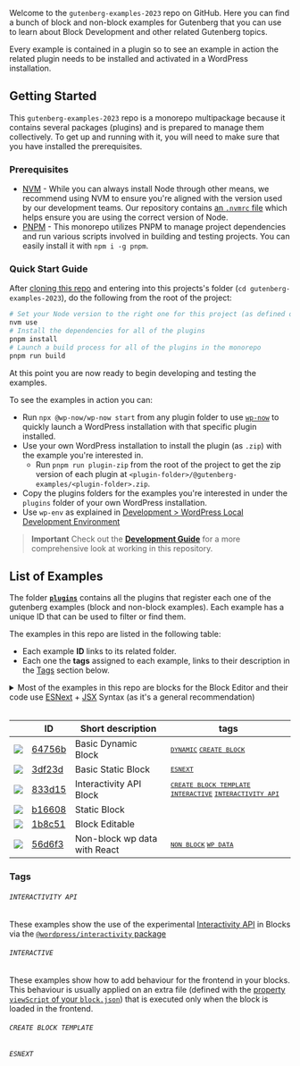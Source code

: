 Welcome to the `gutenberg-examples-2023` repo on GitHub. Here you can find a bunch of block and non-block examples for Gutenberg that you can use to learn about Block Development and other related Gutenberg topics. 

Every example is contained in a plugin so to see an example in action the related plugin needs to be installed and activated in a WordPress installation.

## Getting Started

This `gutenberg-examples-2023` repo is a monorepo multipackage because it contains several packages (plugins) and is prepared to manage them collectively. To get up and running with it, you will need to make sure that you have installed the prerequisites.

### Prerequisites

- [NVM](https://github.com/nvm-sh/nvm#installing-and-updating) - While you can always install Node through other means, we recommend using NVM to ensure you're aligned with the version used by our development teams. Our repository contains [an `.nvmrc` file](.nvmrc) which helps ensure you are using the correct version of Node.
- [PNPM](https://pnpm.io/installation) - This monorepo utilizes PNPM to manage project dependencies and run various scripts involved in building and testing projects. You can easily install it with `npm i -g pnpm`.

### Quick Start Guide

After [cloning this repo](https://docs.github.com/en/repositories/creating-and-managing-repositories/cloning-a-repository) and entering into this projects's folder (`cd gutenberg-examples-2023`), do the following from the root of the project:

```bash
# Set your Node version to the right one for this project (as defined on .nvmrc)
nvm use
# Install the dependencies for all of the plugins
pnpm install
# Launch a build process for all of the plugins in the monorepo
pnpm run build
```

At this point you are now ready to begin developing and testing the examples.  

To see the examples in action you can:
- Run `npx @wp-now/wp-now start` from any plugin folder to use [`wp-now`](https://github.com/WordPress/playground-tools/tree/trunk/packages/wp-now) to quickly launch a WordPress installation with that specific plugin installed.
- Use your own WordPress installation to install the plugin (as `.zip`) with the example you're interested in. 
  - Run `pnpm run plugin-zip` from the root of the project to get the zip version of each plugin at  `<plugin-folder>/@gutenberg-examples/<plugin-folder>.zip`.
- Copy the plugins folders for the examples you're interested in under the `plugins` folder of your own WordPress installation. 
- Use `wp-env` as explained in [Development > WordPress Local Development Environment](DEVELOPMENT.md##wordpress-local-development-environment)


> **Important**
> Check out the [**Development Guide**](https://github.com/wordpress-juanmaguitar/gutenberg-examples-2023/blob/trunk/DEVELOPMENT.md) for a more comprehensive look at working in this repository.

## List of Examples

The folder [**`plugins`**](plugins) contains all the plugins that register each one of the gutenberg examples (block and non-block examples). Each example has a unique ID that can be used to filter or find them.

The examples in this repo are listed in the following table:
- Each example **ID** links to its related folder. 
- Each one the **tags** assigned to each example, links to their description in the [Tags](#tags) section below. 

<details>
  <summary>Most of the examples in this repo are blocks for the Block Editor and their code use <a href="https://developer.wordpress.org/block-editor/how-to-guides/javascript/esnext-js/">ESNext</a> + <a href="https://legacy.reactjs.org/docs/introducing-jsx.html">JSX</a> Syntax (as it's a general recommendation)</summary>
<br>  
<p><em>Most of the examples in this repo showcase a specific type of block that can be used in the Block Editor. Those examples that doesn't specifically register a block for the Block Editor are labelled with the tag <code>NO-BLOCK</code>.</em></p>

<p><em>There are some examples in this repo that doesn't use ESNext or JSX Syntax so they don't need to run any build process. These examples are labelled with the tag <code>NO-BUILD</code>.</em></p>
</details>
<br>  

| &nbsp; | ID | Short description  | tags |
|--------|------|-------|-------------|
| ![]( https://placehold.co/15x15/64756b/64756b ) |  [64756b](./plugins/dynamic-block-64756b) | Basic Dynamic Block | <small> [`DYNAMIC`](#dynamic) [`CREATE BLOCK`](#create-block) </small> |
| ![]( https://placehold.co/15x15/3df23d/3df23d ) | [3df23d](./plugins/esnext-basic-3df23d) | Basic Static Block  |<small> [`ESNEXT`](#esnext)  </small> |
| ![]( https://placehold.co/15x15/833d15/833d15 ) | [833d15](./plugins/interactive-block-833d15) | Interactivity API Block |   <small> [`CREATE BLOCK TEMPLATE`](#create-block-template) [`INTERACTIVE`](#interactive) [`INTERACTIVITY API`](#interactivity-api) </small>|
| ![]( https://placehold.co/15x15/b16608/b16608 ) | [b16608](./plugins/static-block-b16608) | Static Block |        |
| ![]( https://placehold.co/15x15/1b8c51/1b8c51 ) | [1b8c51](./plugins/esnext-editable-1b8c51) | Block Editable |       |
| ![]( https://placehold.co/15x15/56d6f3/56d6f3 ) | [56d6f3](./plugins/non-block-react-wp-data-56d6f3) | Non-block wp data with React | <small> [`NON BLOCK`](#create-block-template) [`WP DATA`](#wp-data) </small>   |

### Tags 

###### `INTERACTIVITY API`

These examples show the use of the experimental [Interactivity API](https://make.wordpress.org/core/2023/03/30/proposal-the-interactivity-api-a-better-developer-experience-in-building-interactive-blocks/) in Blocks via the [`@wordpress/interactivity` package](https://github.com/WordPress/gutenberg/blob/trunk/packages/interactivity/README.md)  

###### `INTERACTIVE`

These examples show how to add behaviour for the frontend in your blocks. This behaviour is usually applied on an extra file (defined with the [property `viewScript` of your `block.json`](https://developer.wordpress.org/block-editor/reference-guides/block-api/block-metadata/#view-script)) that is executed only when the block is loaded in the frontend.

###### `CREATE BLOCK TEMPLATE`

<!--
These examples show how to add behaviour for the frontend in your blocks. This behaviour is usually applied on an extra file (defined with the [property `viewScript` of your `block.json`](https://developer.wordpress.org/block-editor/reference-guides/block-api/block-metadata/#view-script)) that is executed only when the block is loaded in the frontend.
-->

###### `ESNEXT`
<!--
These examples shows the use of the experimental [Interactivity API](https://make.wordpress.org/core/2023/03/30/proposal-the-interactivity-api-a-better-developer-experience-in-building-interactive-blocks/) via the [`@wordpress/interactivity` package](https://github.com/WordPress/gutenberg/blob/trunk/packages/interactivity/README.md)  
-->